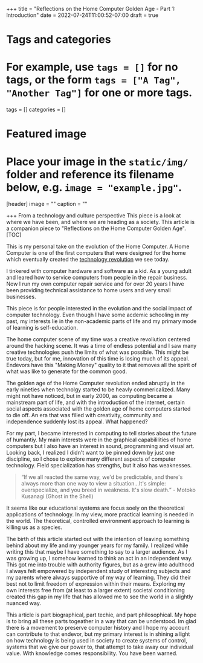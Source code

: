 +++
title = "Reflections on the Home Computer Golden Age - Part 1: Introduction"
date = 2022-07-24T11:00:52-07:00
draft = true

# Tags and categories
# For example, use `tags = []` for no tags, or the form `tags = ["A Tag", "Another Tag"]` for one or more tags.
tags = []
categories = []

# Featured image
# Place your image in the `static/img/` folder and reference its filename below, e.g. `image = "example.jpg"`.
[header]
image = ""
caption = ""

+++
From a technology and culture perspective This piece is a look at where we have been, and where we are heading as a society. This article is a companion piece to "Reflections on the Home Computer Golden Age". 
[TOC]

This is my personal take on the evolution of the Home Computer. A Home Computer is one of the first computers that were designed for the home which eventually created the [technology revolution](https://en.wikipedia.org/wiki/Technological_revolution) we see today. 

I tinkered with computer hardware and software as a kid. As a young adult and leared how to service computers from people in the repair business. Now I run my own computer repair service and for over 20 years I have been providing technical assistance to home users and very small businesses. 

This piece is for people interested in the evolution and the social impact of computer technology. Even though I have some acdemic schooling in my past, my interests lie in the non-academic parts of life and my primary mode of learning is self-education. 

The home computer scene of my time was a creative revoliution centered around the hacking scene. It was a time of endless potential and I saw many creative technologies push the limits of what was possible. This might be true today, but for me, innovation of this time is losing much of its appeal. Endevors have this "Making Money" quality to it that removes all the spirit of what was like to generate for the common good. 

The golden age of the Home Computer revolution ended abruptly in the early nineties when technolgy started to be heavly commericalized. Many might not have noticed, but in early 2000, as computing became a mainstream part of life, and with the introduction of the internet, certain social aspects associated with the golden age of home computers started to die off. An era that was filled with creativity, community and independence suddenly lost its appeal. What happened?  

For my part, I became interested in computing to tell stories about the future of humantiy. My main interests were in the graphical capabililities of home computers but I also have an interest in sound, programming and visual art. Looking back, I realized I didn't want to be pinned down by just one discipline, so I chose to explore many different aspects of computer technology. Field specialization has strengths, but it also has weaknesses. 

> “If we all reacted the same way, we'd be predictable, and there's always more than one way to view a situation...It's simple: overspecialize, and you breed in weakness. It's slow death.” - Motoko Kusanagi (Ghost in the Shell)

It seems like our educational systems are focus soely on the theoretical applications of technology. In my view, more practical learning is needed in the world. The theoretical, controlled environment approach to learning is killing us as a species.

The birth of this article started out with the intention of leaving something behind about my life and my younger years for my family. I realized while writing this that maybe I have something to say to a larger audience. As I was growing up, I somehow learned to think an act in an independent way. This got me into trouble with authority figures, but as a grew into adulthood I always felt empowered by independent study of interesting subjects and my parents where always supportive of my way of learning.  They did their best not to limit freedom of expression within their means. Exploring my own interests free from (at least to a larger extent) societal conditioning created this gap in my life that has allowed me to see the world in a slightly nuanced way.

This article is part biographical, part techie, and part philosophical. My hope is to bring all these parts togeather in a way that can be understood. Im glad there is a movement to preserve computer history and I hope my account can contribute to that endevor, but my primary interest is in shining a light on how technology is being used in society to create systems of control, systems that we give our power to, that attempt to take away our individual value. With knowledge comes responsibility. You have been warned.
